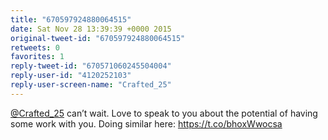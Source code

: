 ```yaml
---
title: "670597924880064515"
date: Sat Nov 28 13:39:39 +0000 2015
original-tweet-id: "670597924880064515"
retweets: 0
favorites: 1
reply-tweet-id: "670571060245504004"
reply-user-id: "4120252103"
reply-user-screen-name: "Crafted_25"
---
```

<a href="https://twitter.com/Crafted_25">@Crafted_25</a> can’t wait. Love to speak to you about the potential of having some work with you. Doing similar here: <a href="https://t.co/bhoxWwocsa">https://t.co/bhoxWwocsa</a>
